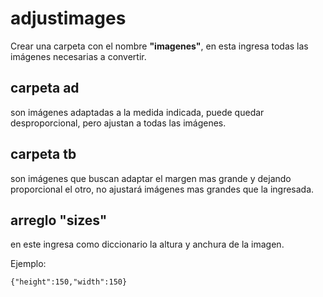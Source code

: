# adjustimages

Crear una carpeta con el nombre **"imagenes"**, en esta ingresa todas las imágenes necesarias a convertir.

## carpeta ad
son imágenes adaptadas a la medida indicada, puede quedar desproporcional, pero ajustan a todas las imágenes.

## carpeta tb
son imágenes que buscan adaptar el margen mas grande y dejando proporcional el otro, no ajustará imágenes mas grandes que la ingresada.

## arreglo "sizes"
en este ingresa como diccionario la altura y anchura de la imagen.

Ejemplo:

    {"height":150,"width":150}
